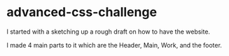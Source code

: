 # advanced-css-challenge

I started with a sketching up a rough draft on how to have the website. 

I made 4 main parts to it which are the Header, Main, Work, and the footer.

